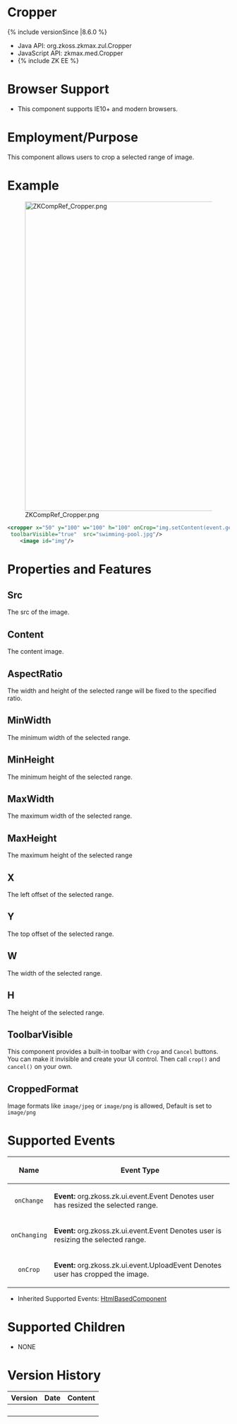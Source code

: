 

# Cropper

{% include versionSince \|8.6.0 %}

- Java API: <javadoc>org.zkoss.zkmax.zul.Cropper</javadoc>
- JavaScript API: <javadoc directory="jsdoc">zkmax.med.Cropper</javadoc>
- {% include ZK EE %}

# Browser Support

- This component supports IE10+ and modern browsers.

# Employment/Purpose

This component allows users to crop a selected range of image.

# Example

<figure>
<img src="ZKCompRef_Cropper.png" title="ZKCompRef_Cropper.png"
width="700" />
<figcaption>ZKCompRef_Cropper.png</figcaption>
</figure>

``` xml
<cropper x="50" y="100" w="100" h="100" onCrop="img.setContent(event.getMedia())" width="800px"
 toolbarVisible="true"  src="swimming-pool.jpg"/>
    <image id="img"/>
```

# Properties and Features

## Src

The src of the image.

## Content

The content image.

## AspectRatio

The width and height of the selected range will be fixed to the
specified ratio.

## MinWidth

The minimum width of the selected range.

## MinHeight

The minimum height of the selected range.

## MaxWidth

The maximum width of the selected range.

## MaxHeight

The maximum height of the selected range

## X

The left offset of the selected range.

## Y

The top offset of the selected range.

## W

The width of the selected range.

## H

The height of the selected range.

## ToolbarVisible

This component provides a built-in toolbar with `Crop` and `Cancel`
buttons. You can make it invisible and create your UI control. Then call
`crop()` and `cancel()` on your own.

## CroppedFormat

Image formats like `image/jpeg` or `image/png` is allowed, Default is
set to `image/png`

# Supported Events

<table>
<thead>
<tr class="header">
<th><center>
<p>Name</p>
</center></th>
<th><center>
<p>Event Type</p>
</center></th>
</tr>
</thead>
<tbody>
<tr class="odd">
<td><center>
<p><code>onChange</code></p>
</center></td>
<td><p><strong>Event:</strong>
<javadoc>org.zkoss.zk.ui.event.Event</javadoc> Denotes user has resized
the selected range.</p></td>
</tr>
<tr class="even">
<td><center>
<p><code>onChanging</code></p>
</center></td>
<td><p><strong>Event:</strong>
<javadoc>org.zkoss.zk.ui.event.Event</javadoc> Denotes user is resizing
the selected range.</p></td>
</tr>
<tr class="odd">
<td><center>
<p><code>onCrop</code></p>
</center></td>
<td><p><strong>Event:</strong>
<javadoc>org.zkoss.zk.ui.event.UploadEvent</javadoc> Denotes user has
cropped the image.</p></td>
</tr>
</tbody>
</table>

- Inherited Supported Events: [
  HtmlBasedComponent](ZK_Component_Reference/Base_Components/HtmlBasedComponent#Supported_Events)

# Supported Children

- NONE

# Version History



| Version | Date | Content |
|---------|------|---------|
|         |      |         |


